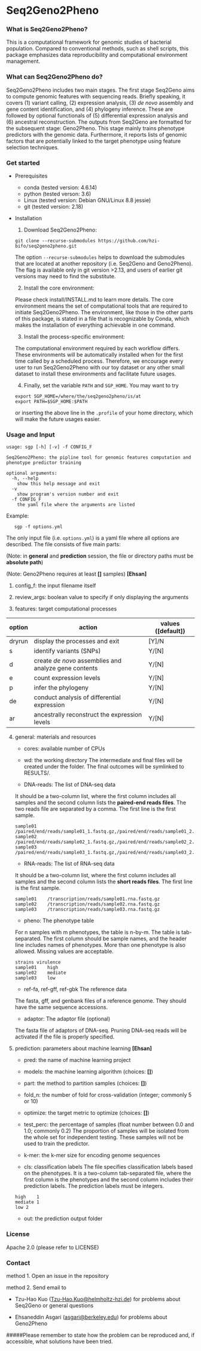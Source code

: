 # Seq2Geno2Pheno

### What is Seq2Geno2Pheno?
This is a computational framework for genomic studies of bacterial population. Compared to conventional methods, such as shell scripts, this package emphasizes data reproducibility and computational environment management. 

### What can Seq2Geno2Pheno do?
Seq2Geno2Pheno includes two main stages. The first stage Seq2Geno aims to compute genomic features with sequencing reads. Briefly speaking, it covers (1) variant calling, (2) expression analysis, (3) _de novo_ assembly and gene content identification, and (4) phylogeny inference. These are followed by optional functionals of (5) differential expression analysis and (6) ancestral reconstruction. 
The outputs from Seq2Geno are formatted for the subsequent stage: Geno2Pheno. This stage mainly trains phenotype predictors with the genomic data. Furthermore, it reports lists of genomic factors that are potentially linked to the target phenotype using feature selection techniques.

### Get started
- Prerequisites

    - conda (tested version: 4.6.14)
    - python (tested verson: 3.6)
    - Linux (tested version: Debian GNU/Linux 8.8 jessie)
    - git (tested version: 2.18)

- Installation

    1. Download Seq2Geno2Pheno:

	`git clone --recurse-submodules https://github.com/hzi-bifo/seq2geno2pheno.git`

	The option `--recurse-submodules` helps to download the submodules that are located at another repository (i.e. Seq2Geno and Geno2Pheno). The flag is available only in git version >2.13, and users of earlier git versions may need to find the substitute.  

    2. Install the core environment:

	Please check install/INSTALL.md to learn more details. 
        The core environment means the set of computational tools that are required to initiate Seq2Geno2Pheno. The environment, like those in the other parts of this package, is stated in a file that is recognizable by Conda, which makes the installation of everything achievable in one command. 	

    3. Install the process-specific environment:
	
	The computational environment required by each workflow differs. These environments will be automatically installed when for the first time called by a scheduled process. Therefore, we encourage every user to run Seq2Geno2Pheno with our toy dataset or any other small dataset to install these environments and facilitate future usages.

    4. Finally, set the variable `PATH` and `SGP_HOME`. You may want to try

	```
	export SGP_HOME=/where/the/seq2geno2pheno/is/at
	export PATH=$SGP_HOME:$PATH
	```

	or inserting the above line in the `.profile` of your home directory, which will make the future usages easier.

### Usage and Input

```
usage: sgp [-h] [-v] -f CONFIG_F

Seq2Geno2Pheno: the pipline tool for genomic features computation and phenotype predictor training

optional arguments:
  -h, --help
    show this help message and exit
  -v
    show program's version number and exit
  -f CONFIG_F
    the yaml file where the arguments are listed
```

Example:
```
   sgp -f options.yml
```

The only input file (i.e. `options.yml`) is a yaml file where all options are described. The file consists of five main parts:

(Note: in __general__ and __prediction__ session, the file or directory paths must be __absolute path__)

(Note: Geno2Pheno requires at least __[]__ samples) __[Ehsan]__

1. config_f: the input filename itself

2. review_args: boolean value to specify if only displaying the arguments

3. features: target computational processes

| option | action | values ([default])|
| --- | --- | --- |
| dryrun | display the processes and exit | [Y]/N |
| s | identify variants (SNPs) | Y/[N] |
| d | create _de novo_ assemblies and analyze gene contents | Y/[N] |
| e | count expression levels | Y/[N] |
| p | infer the phylogeny | Y/[N] |
| de | conduct analysis of differential expression | Y/[N] |
| ar | ancestrally reconstruct the expression levels | Y/[N] |

4. general: materials and resources

    - cores: available number of CPUs 

    - wd: the working directory
    The intermediate and final files will be created under the folder. The final outcomes will be symlinked to RESULTS/.

    - DNA-reads: The list of DNA-seq data 

    It should be a two-column list, where the first column includes all samples and the second column lists the __paired-end reads files__. The two reads file are separated by a comma. The first line is the first sample.
    ```
    sample01	/paired/end/reads/sample01_1.fastq.gz,/paired/end/reads/sample01_2.fastq.gz
    sample02	/paired/end/reads/sample02_1.fastq.gz,/paired/end/reads/sample02_2.fastq.gz
    sample03	/paired/end/reads/sample03_1.fastq.gz,/paired/end/reads/sample03_2.fastq.gz
    ```

    - RNA-reads: The list of RNA-seq data

    It should be a two-column list, where the first column includes all samples and the second column lists the __short reads files__. The first line is the first sample.
    ```
    sample01	/transcription/reads/sample01.rna.fastq.gz
    sample02	/transcription/reads/sample02.rna.fastq.gz
    sample03	/transcription/reads/sample03.rna.fastq.gz
    ```

    - pheno: The phenotype table

    For n samples with m phenotypes, the table is n-by-m. The table is tab-separated. The first column should be sample names, and the header line includes names of phenotypes. More than one phenotype is also allowed. Missing values are acceptable.
    ```
    strains	virulence
    sample01	high
    sample02	mediate
    sample03	low
    ```

    - ref-fa, ref-gff, ref-gbk	The reference data

    The fasta, gff, and genbank files of a reference genome. They should have the same sequence accessions. 

    - adaptor: The adaptor file (optional)

    The fasta file of adaptors of DNA-seq. Pruning DNA-seq reads will be activated if the file is properly specified.

5. prediction: parameters about machine learning __[Ehsan]__

    - pred: the name of machine learning project

    - models: the machine learning algorithm (choices: __[]__)

    - part: the method to partition samples (choices: __[]__)

    - fold_n: the number of fold for cross-validation (integer; commonly 5 or 10)

    - optimize: the target metric to optimize (choices: __[]__)

    - test_perc: the percentage of samples  (float number between 0.0 and 1.0; commonly 0.2)
    The proportion of samples will be isolated from the whole set for independent testing. These samples will not be used to train the predictor. 

    - k-mer: the k-mer size for encoding genome sequences

    - cls: classification labels
    The file specifies classification labels based on the phenotypes. It is a two-column tab-separated file, where the first column is the phenotypes and the second column includes their prediction labels. The prediction labels must be integers.  
    ```
    high	1
    mediate	1
    low	2
    ```

    - out: the prediction output folder

### License
Apache 2.0 (please refer to LICENSE)

### Contact

method 1. Open an issue in the repository

method 2. Send email to 

- Tzu-Hao Kuo (Tzu-Hao.Kuo@helmholtz-hzi.de) for problems about Seq2Geno or general questions

- Ehsaneddin Asgari (asgari@berkeley.edu) for problems about Geno2Pheno

#####Please remember to state how the problem can be reproduced and, if accessible, what solutions have been tried. 
